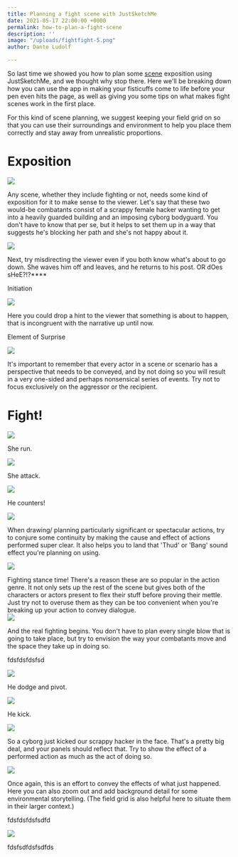 ```yaml
---
title: Planning a fight scene with JustSketchMe
date: 2021-05-17 22:00:00 +0000
permalink: how-to-plan-a-fight-scene
description: ''
image: "/uploads/fightfight-5.png"
author: Dante Ludolf

---
```

So last time we showed you how to plan some [scene](https://justsketch.me/how-to-plan-comic-panels-justsketchme) exposition using JustSketchMe, and we thought why stop there. Here we'll be breaking down how you can use the app in making your fisticuffs come to life before your pen even hits the page, as well as giving you some tips on what makes fight scenes work in the first place.

For this kind of scene planning, we suggest keeping your field grid on so that you can use their surroundings and environment to help you place them correctly and stay away from unrealistic proportions. 

# Exposition

![](/uploads/fightfight-1.png)

Any scene, whether they include fighting or not, needs some kind of exposition for it to make sense to the viewer. Let's say that these two would-be combatants consist of a scrappy female hacker wanting to get into a heavily guarded building and an imposing cyborg bodyguard. You don't have to know that per se, but it helps to set them up in a way that suggests he's blocking her path and she's not happy about it. 

![](/uploads/fightfight-2.png)

Next, try misdirecting the viewer even if you both know what's about to go down. She waves him off and leaves, and he returns to his post. OR dOes sHeE?!?****

Initiation 

![](/uploads/fightfight-3.png)

Here you could drop a hint to the viewer that something is about to happen, that is incongruent with the narrative up until now. 

Element of Surprise 

![](/uploads/fightfight-4.png)

It's important to remember that every actor in a scene or scenario has a perspective that needs to be conveyed, and by not doing so you will result in a very one-sided and perhaps nonsensical series of events. Try not to focus exclusively on the aggressor or the recipient.

# Fight!  

![](/uploads/fightfight-5.png)

She run. 

![](/uploads/fightfight-6.png)

She attack.

![](/uploads/fightfight-7.png)

He counters!

![](/uploads/fightfight-8.png)

When drawing/ planning particularly significant or spectacular actions, try to conjure some continuity by making the cause and effect of actions performed super clear. It also helps you to land that 'Thud' or 'Bang' sound effect you're planning on using.

![](/uploads/fightfight-9.png)

Fighting stance time! There's a reason these are so popular in the action genre. It not only sets up the rest of the scene but gives both of the characters or actors present to flex their stuff before proving their mettle. Just try not to overuse them as they can be too convenient when you're breaking up your action to convey dialogue.  
![](/uploads/fightfight-10.png)

And the real fighting begins. You don't have to plan every single blow that is going to take place, but try to envision the way your combatants move and the space they take up in doing so. 

fdsfdsfdsfsd

![](/uploads/fightfight-11.png)

He dodge and pivot.

![](/uploads/fightfight-12.png)

He kick. 

![](/uploads/fightfight-13.png)

So a cyborg just kicked our scrappy hacker in the face. That's a pretty big deal, and your panels should reflect that. Try to show the effect of a performed action as much as the act of doing so. 

![](/uploads/fightfight-14.png)

Once again, this is an effort to convey the effects of what just happened. Here you can also zoom out and add background detail for some environmental storytelling. (The field grid is also helpful here to situate them in their larger context.)

fdsfdsfdsfsdfd

![](/uploads/fightfight-15.png)

fdsfsdfdsfsdfds